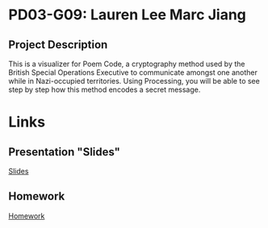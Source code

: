 # PD03-G09: Lauren Lee Marc Jiang

## Project Description
This is a visualizer for Poem Code, a cryptography method used by the British Special Operations Executive to communicate amongst one another while in Nazi-occupied territories. Using Processing, you will be able to see step by step how this method encodes a secret message.

# Links

## Presentation "Slides"
[Slides](https://github.com/Stuycs-K/final-project-3-jiangm-leel/blob/main/PRESENTATION.md)

## Homework
[Homework](https://github.com/Stuycs-K/final-project-3-jiangm-leel/blob/main/HOMEWORK.md)
